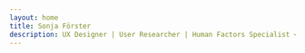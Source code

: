 ```yaml
---
layout: home
title: Sonja Förster
description: UX Designer | User Researcher | Human Factors Specialist <br> with a background in Psychology and Neuroscience 
---
```


